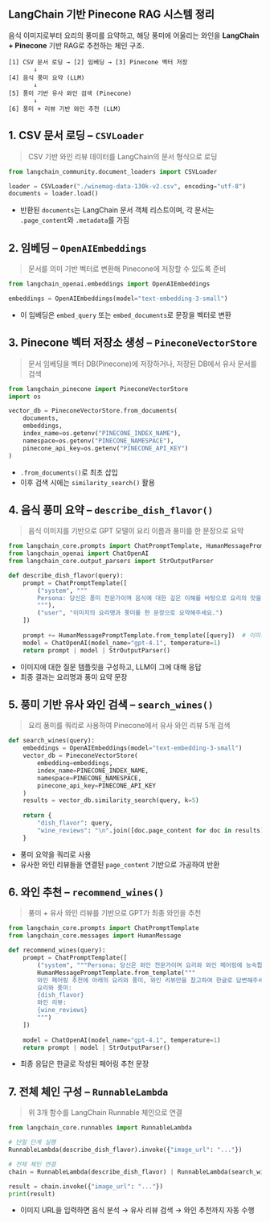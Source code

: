 

## LangChain 기반 Pinecone RAG 시스템 정리

음식 이미지로부터 요리의 풍미를 요약하고, 해당 풍미에 어울리는 와인을 **LangChain + Pinecone** 기반 RAG로 추천하는 체인 구조.


```
[1] CSV 문서 로딩 → [2] 임베딩 → [3] Pinecone 벡터 저장
       ↓
[4] 음식 풍미 요약 (LLM)
       ↓
[5] 풍미 기반 유사 와인 검색 (Pinecone)
       ↓
[6] 풍미 + 리뷰 기반 와인 추천 (LLM)
```


## 1. CSV 문서 로딩 – `CSVLoader`

> CSV 기반 와인 리뷰 데이터를 LangChain의 문서 형식으로 로딩

```python
from langchain_community.document_loaders import CSVLoader

loader = CSVLoader("./winemag-data-130k-v2.csv", encoding="utf-8")
documents = loader.load()
```

* 반환된 `documents`는 LangChain 문서 객체 리스트이며, 각 문서는 `.page_content`와 `.metadata`를 가짐


## 2. 임베딩 – `OpenAIEmbeddings`

> 문서를 의미 기반 벡터로 변환해 Pinecone에 저장할 수 있도록 준비

```python
from langchain_openai.embeddings import OpenAIEmbeddings

embeddings = OpenAIEmbeddings(model="text-embedding-3-small")
```

* 이 임베딩은 `embed_query` 또는 `embed_documents`로 문장을 벡터로 변환


## 3. Pinecone 벡터 저장소 생성 – `PineconeVectorStore`

> 문서 임베딩을 벡터 DB(Pinecone)에 저장하거나, 저장된 DB에서 유사 문서를 검색

```python
from langchain_pinecone import PineconeVectorStore
import os

vector_db = PineconeVectorStore.from_documents(
    documents,
    embeddings,
    index_name=os.getenv("PINECONE_INDEX_NAME"),
    namespace=os.getenv("PINECONE_NAMESPACE"),
    pinecone_api_key=os.getenv("PINECONE_API_KEY")
)
```

* `.from_documents()`로 최초 삽입
* 이후 검색 시에는 `similarity_search()` 활용


## 4. 음식 풍미 요약 – `describe_dish_flavor()`

> 음식 이미지를 기반으로 GPT 모델이 요리 이름과 풍미를 한 문장으로 요약

```python
from langchain_core.prompts import ChatPromptTemplate, HumanMessagePromptTemplate
from langchain_openai import ChatOpenAI
from langchain_core.output_parsers import StrOutputParser

def describe_dish_flavor(query):
    prompt = ChatPromptTemplate([
        ("system", """
        Persona: 당신은 풍미 전문가이며 음식에 대한 깊은 이해를 바탕으로 요리의 맛을 분석합니다...
        """),
        ("user", "이미지의 요리명과 풍미를 한 문장으로 요약해주세요.")
    ])
    
    prompt += HumanMessagePromptTemplate.from_template([query])  # 이미지 입력
    model = ChatOpenAI(model_name="gpt-4.1", temperature=1)
    return prompt | model | StrOutputParser()
```

* 이미지에 대한 질문 템플릿을 구성하고, LLM이 그에 대해 응답
* 최종 결과는 요리명과 풍미 요약 문장


## 5. 풍미 기반 유사 와인 검색 – `search_wines()`

> 요리 풍미를 쿼리로 사용하여 Pinecone에서 유사 와인 리뷰 5개 검색

```python
def search_wines(query):
    embeddings = OpenAIEmbeddings(model="text-embedding-3-small")
    vector_db = PineconeVectorStore(
        embedding=embeddings,
        index_name=PINECONE_INDEX_NAME,
        namespace=PINECONE_NAMESPACE,
        pinecone_api_key=PINECONE_API_KEY
    )
    results = vector_db.similarity_search(query, k=5)
    
    return {
        "dish_flavor": query,
        "wine_reviews": "\n".join([doc.page_content for doc in results])
    }
```

* 풍미 요약을 쿼리로 사용
* 유사한 와인 리뷰들을 연결된 `page_content` 기반으로 가공하여 반환


## 6. 와인 추천 – `recommend_wines()`

> 풍미 + 유사 와인 리뷰를 기반으로 GPT가 최종 와인을 추천

```python
from langchain_core.prompts import ChatPromptTemplate
from langchain_core.messages import HumanMessage

def recommend_wines(query):
    prompt = ChatPromptTemplate([
        ("system", """Persona: 당신은 와인 전문가이며 요리와 와인 페어링에 능숙합니다..."""),
        HumanMessagePromptTemplate.from_template("""
        와인 페어링 추천에 아래의 요리와 풍미, 와인 리뷰만을 참고하여 한글로 답변해주세요.
        요리와 풍미:
        {dish_flavor}
        와인 리뷰:
        {wine_reviews}
        """)
    ])
    
    model = ChatOpenAI(model_name="gpt-4.1", temperature=1)
    return prompt | model | StrOutputParser()
```

* 최종 응답은 한글로 작성된 페어링 추천 문장


## 7. 전체 체인 구성 – `RunnableLambda`

> 위 3개 함수를 LangChain Runnable 체인으로 연결

```python
from langchain_core.runnables import RunnableLambda

# 단일 단계 실행
RunnableLambda(describe_dish_flavor).invoke({"image_url": "..."})

# 전체 체인 연결
chain = RunnableLambda(describe_dish_flavor) | RunnableLambda(search_wines) | RunnableLambda(recommend_wines)

result = chain.invoke({"image_url": "..."})
print(result)
```

* 이미지 URL을 입력하면 음식 분석 → 유사 리뷰 검색 → 와인 추천까지 자동 수행
